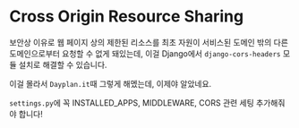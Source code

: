 # Cross Origin Resource Sharing

보안상 이유로 웹 페이지 상의 제한된 리소스를 최초 자원이 서비스된 도메인 밖의 다른 도메인으로부터 요청할 수 없게 돼있는데, 이걸 Django에서 `django-cors-headers` 모듈 설치로 해결할 수 있습니다.

이걸 몰라서 `Dayplan.it`때 그렇게 해멨는데, 이제야 알았네요.

`settings.py`에 꼭 INSTALLED_APPS, MIDDLEWARE, CORS 관련 세팅 추가해줘야 합니다!
